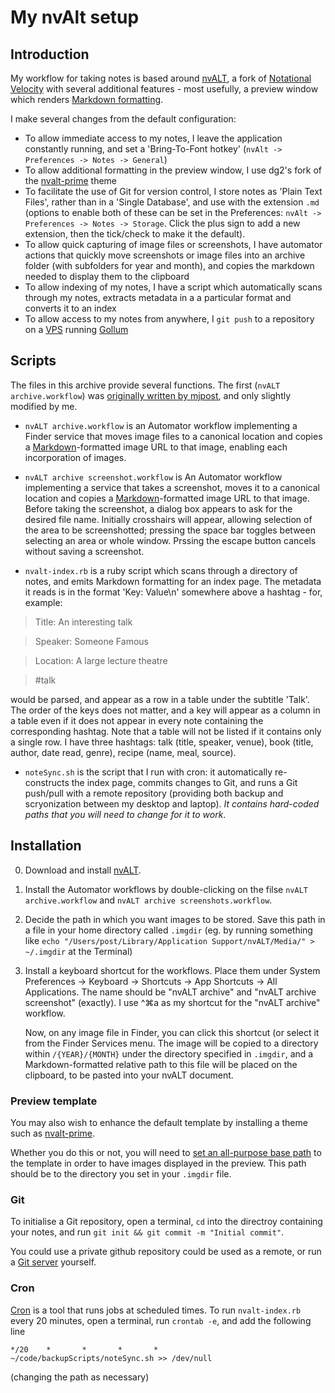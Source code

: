 # My nvAlt setup

## Introduction

My workflow for taking notes is based around [nvALT](http://brettterpstra.com/projects/nvalt/), a fork of [Notational Velocity](http://notational.net/) with several additional features - most usefully, a preview window which renders [Markdown formatting](https://en.wikipedia.org/wiki/Markdown).

I make several changes from the default configuration:

* To allow immediate access to my notes, I leave the application constantly running, and set a 'Bring-To-Font hotkey'  (`nvAlt -> Preferences -> Notes -> General`)
* To allow additional formatting in the preview window,  I use dg2's fork of the [nvalt-prime](https://github.com/dg2/nvalt-prime) theme  
* To facilitate the use of Git for version control, I store notes as 'Plain Text Files', rather than in a 'Single Database', and use with the extension `.md`  (options to enable both of these can be set in the Preferences: `nvAlt -> Preferences -> Notes -> Storage`. Click the plus sign to add a new extension, then the tick/check to make it the default).
* To allow quick capturing of image files or screenshots, I have automator actions that quickly move screenshots or image files into an archive folder (with subfolders for year and month), and copies the markdown needed to display them to the clipboard
* To allow indexing of my notes, I have a script which automatically scans through my notes, extracts metadata in a a particular format and converts it to an index 
* To allow access to my notes from anywhere, I `git push` to a repository on a [VPS](https://en.wikipedia.org/wiki/Virtual_private_server) running [Gollum](https://github.com/gollum) 

## Scripts

The files in this archive provide several functions. The first (`nvALT archive.workflow`) was [originally written by mjpost](https://github.com/mjpost/nvalt-files), and only slightly modified by me.

- `nvALT archive.workflow` is an Automator workflow implementing a Finder service that moves image files to a canonical location and copies a [Markdown](http://daringfireball.net/projects/markdown/)-formatted image URL to that image, enabling each incorporation of images.

- `nvALT archive screenshot.workflow` is An Automator workflow implementing a service that takes a screenshot, moves it to a canonical location and copies a [Markdown](http://daringfireball.net/projects/markdown/)-formatted image URL to that image. Before taking the screenshot, a dialog box appears to ask for the desired file name. 
Initially crosshairs will appear, allowing selection of the area to be screenshotted; pressing the space bar toggles between selecting an area or whole window. Prssing the escape button cancels without saving a screenshot.

- `nvalt-index.rb` is a ruby script which scans through a directory of notes, and emits Markdown formatting for an index page. The metadata it reads is in the format 'Key: Value\n' somewhere above a hashtag - for, example:

>Title: An interesting talk

>Speaker: Someone Famous

>Location: A large lecture theatre

>#talk

would be parsed, and appear as a row in a table under the subtitle 'Talk'. The order of the keys does not matter, and a key will appear as a column in a table even if it does not appear in every note containing the corresponding hashtag. Note that a table will not be listed if it contains only a single row. I have three hashtags: talk (title, speaker, venue), book (title, author, date read, genre), recipe (name, meal, source).

- `noteSync.sh` is the script that I run with cron: it automatically re-constructs the index page, commits changes to Git, and runs a Git push/pull with a remote repository (providing both backup and scryonization between my desktop and laptop). *It contains hard-coded paths that you will need to change for it to work*.


## Installation

0. Download and install [nvALT](http://brettterpstra.com/projects/nvalt/).

1. Install the Automator workflows by double-clicking on the filse
`nvALT archive.workflow` and `nvALT archive screenshots.workflow`. 

2. Decide the path in which you want images to be stored. Save this path in a file in your home directory called `.imgdir` (eg. by running something like `echo "/Users/post/Library/Application Support/nvALT/Media/" > ~/.imgdir` at the Terminal)

2. Install a keyboard shortcut for the workflows. Place them under System Preferences →
Keyboard → Shortcuts → App Shortcuts → All Applications. The name
should be "nvALT archive" and "nvALT archive screenshot" (exactly). I use ^⌘a as my shortcut for the "nvALT archive" workflow.

   Now, on any image file in Finder, you can click this shortcut (or
   select it from the Finder Services menu. The image will be copied
   to a directory within `/{YEAR}/{MONTH}` under the directory specified in `.imgdir`, and a Markdown-formatted relative path to this
   file will be placed on the clipboard, to be pasted into your nvALT document.

### Preview template

You may also wish to enhance the default template by installing a theme such as [nvalt-prime](https://github.com/bwiggs/nvalt-prime).

Whether you do this or not, you will need to [set an all-purpose base path](http://brettterpstra.com/2012/09/27/quick-tip-images-in-nvalt/) to the template in order to have images displayed in the preview. This path should be to the directory you set in your `.imgdir` file.

### Git

To initialise a Git repository, open a terminal, `cd` into the directroy containing your notes, and run `git init && git commit -m "Initial commit"`.

You could use a private github repository could be used as a remote, or run a [Git server](https://git-scm.com/book/en/v1/Git-on-the-Server) yourself. 

### Cron

[Cron](https://en.wikipedia.org/wiki/Cron) is a tool that runs jobs at scheduled times. To run `nvalt-index.rb`  every 20 minutes, open a terminal, run `crontab -e`, and add the following line

    */20    *       *       *       *       ~/code/backupScripts/noteSync.sh >> /dev/null

(changing the path as necessary)
